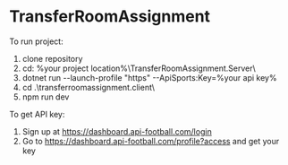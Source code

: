 # TransferRoomAssignment

To run project:
1. clone repository
2. cd: %your project location%\TransferRoomAssignment.Server\
3. dotnet run --launch-profile "https" --ApiSports:Key=%your api key%
4. cd .\transferroomassignment.client\
5. npm run dev

To get API key:
1. Sign up at https://dashboard.api-football.com/login
2. Go to https://dashboard.api-football.com/profile?access and get your key
